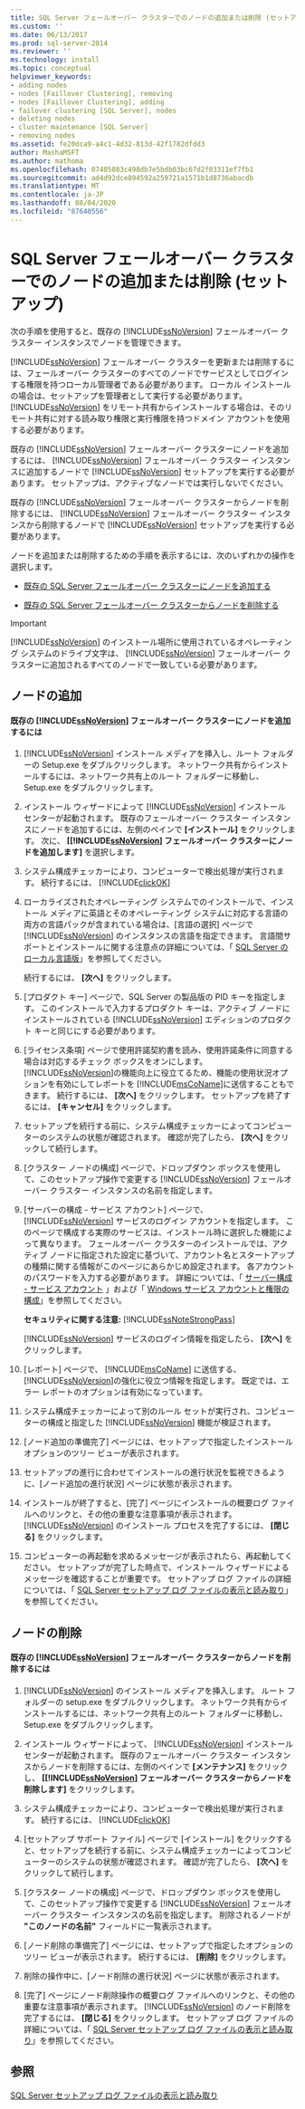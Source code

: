 ```yaml
---
title: SQL Server フェールオーバー クラスターでのノードの追加または削除 (セットアップ) | Microsoft Docs
ms.custom: ''
ms.date: 06/13/2017
ms.prod: sql-server-2014
ms.reviewer: ''
ms.technology: install
ms.topic: conceptual
helpviewer_keywords:
- adding nodes
- nodes [Faillover Clustering], removing
- nodes [Faillover Clustering], adding
- failover clustering [SQL Server], nodes
- deleting nodes
- cluster maintenance [SQL Server]
- removing nodes
ms.assetid: fe20dca9-a4c1-4d32-813d-42f1782dfdd3
author: MashaMSFT
ms.author: mathoma
ms.openlocfilehash: 07405083c498db7e5bdb03bc67d2f03311ef7fb1
ms.sourcegitcommit: ad4d92dce894592a259721a1571b1d8736abacdb
ms.translationtype: MT
ms.contentlocale: ja-JP
ms.lasthandoff: 08/04/2020
ms.locfileid: "87640556"
---
```

# <a name="add-or-remove-nodes-in-a-sql-server-failover-cluster-setup"></a>SQL Server フェールオーバー クラスターでのノードの追加または削除 (セットアップ)
  次の手順を使用すると、既存の [!INCLUDE[ssNoVersion](../../../includes/ssnoversion-md.md)] フェールオーバー クラスター インスタンスでノードを管理できます。  
  
 [!INCLUDE[ssNoVersion](../../../includes/ssnoversion-md.md)] フェールオーバー クラスターを更新または削除するには、フェールオーバー クラスターのすべてのノードでサービスとしてログインする権限を持つローカル管理者である必要があります。 ローカル インストールの場合は、セットアップを管理者として実行する必要があります。 [!INCLUDE[ssNoVersion](../../../includes/ssnoversion-md.md)] をリモート共有からインストールする場合は、そのリモート共有に対する読み取り権限と実行権限を持つドメイン アカウントを使用する必要があります。  
  
 既存の [!INCLUDE[ssNoVersion](../../../includes/ssnoversion-md.md)] フェールオーバー クラスターにノードを追加するには、 [!INCLUDE[ssNoVersion](../../../includes/ssnoversion-md.md)] フェールオーバー クラスター インスタンスに追加するノードで [!INCLUDE[ssNoVersion](../../../includes/ssnoversion-md.md)] セットアップを実行する必要があります。 セットアップは、アクティブなノードでは実行しないでください。  
  
 既存の [!INCLUDE[ssNoVersion](../../../includes/ssnoversion-md.md)] フェールオーバー クラスターからノードを削除するには、 [!INCLUDE[ssNoVersion](../../../includes/ssnoversion-md.md)] フェールオーバー クラスター インスタンスから削除するノードで [!INCLUDE[ssNoVersion](../../../includes/ssnoversion-md.md)] セットアップを実行する必要があります。  
  
 ノードを追加または削除するための手順を表示するには、次のいずれかの操作を選択します。  
  
-   [既存の SQL Server フェールオーバー クラスターにノードを追加する](#Add)  
  
-   [既存の SQL Server フェールオーバー クラスターからノードを削除する](#Remove)  
  
> [!IMPORTANT]  
>  [!INCLUDE[ssNoVersion](../../../includes/ssnoversion-md.md)] のインストール場所に使用されているオペレーティング システムのドライブ文字は、 [!INCLUDE[ssNoVersion](../../../includes/ssnoversion-md.md)] フェールオーバー クラスターに追加されるすべてのノードで一致している必要があります。  
  
##  <a name="add-node"></a><a name="Add"></a> ノードの追加  
  
#### <a name="to-add-a-node-to-an-existing-ssnoversion-failover-cluster"></a>既存の [!INCLUDE[ssNoVersion](../../../includes/ssnoversion-md.md)] フェールオーバー クラスターにノードを追加するには  
  
1.  [!INCLUDE[ssNoVersion](../../../includes/ssnoversion-md.md)] インストール メディアを挿入し、ルート フォルダーの Setup.exe をダブルクリックします。 ネットワーク共有からインストールするには、ネットワーク共有上のルート フォルダーに移動し、Setup.exe をダブルクリックします。  
  
2.  インストール ウィザードによって [!INCLUDE[ssNoVersion](../../../includes/ssnoversion-md.md)] インストール センターが起動されます。 既存のフェールオーバー クラスター インスタンスにノードを追加するには、左側のペインで **[インストール]** をクリックします。 次に、 **[[!INCLUDE[ssNoVersion](../../../includes/ssnoversion-md.md)] フェールオーバー クラスターにノードを追加します]** を選択します。  
  
3.  システム構成チェッカーにより、コンピューターで検出処理が実行されます。 続行するには、 [!INCLUDE[clickOK](../../../includes/clickok-md.md)]  
  
4.  ローカライズされたオペレーティング システムでのインストールで、インストール メディアに英語とそのオペレーティング システムに対応する言語の両方の言語パックが含まれている場合は、[言語の選択] ページで [!INCLUDE[ssNoVersion](../../../includes/ssnoversion-md.md)] のインスタンスの言語を指定できます。 言語間サポートとインストールに関する注意点の詳細については、「 [SQL Server のローカル言語版](../../install/local-language-versions-in-sql-server.md)」を参照してください。  
  
     続行するには、 **[次へ]** をクリックします。  
  
5.  [プロダクト キー] ページで、SQL Server の製品版の PID キーを指定します。 このインストールで入力するプロダクト キーは、アクティブ ノードにインストールされている [!INCLUDE[ssNoVersion](../../../includes/ssnoversion-md.md)] エディションのプロダクト キーと同じにする必要があります。  
  
6.  [ライセンス条項] ページで使用許諾契約書を読み、使用許諾条件に同意する場合は対応するチェック ボックスをオンにします。 [!INCLUDE[ssNoVersion](../../../includes/ssnoversion-md.md)]の機能向上に役立てるため、機能の使用状況オプションを有効にしてレポートを [!INCLUDE[msCoName](../../../includes/msconame-md.md)]に送信することもできます。 続行するには、 **[次へ]** をクリックします。 セットアップを終了するには、 **[キャンセル]** をクリックします。  
  
7.  セットアップを続行する前に、システム構成チェッカーによってコンピューターのシステムの状態が確認されます。 確認が完了したら、 **[次へ]** をクリックして続行します。  
  
8.  [クラスター ノードの構成] ページで、ドロップダウン ボックスを使用して、このセットアップ操作で変更する [!INCLUDE[ssNoVersion](../../../includes/ssnoversion-md.md)] フェールオーバー クラスター インスタンスの名前を指定します。  
  
9. [サーバーの構成 - サービス アカウント] ページで、[!INCLUDE[ssNoVersion](../../../includes/ssnoversion-md.md)] サービスのログイン アカウントを指定します。 このページで構成する実際のサービスは、インストール時に選択した機能によって異なります。 フェールオーバー クラスターのインストールでは、アクティブ ノードに指定された設定に基づいて、アカウント名とスタートアップの種類に関する情報がこのページにあらかじめ設定されます。 各アカウントのパスワードを入力する必要があります。 詳細については、「 [サーバー構成 - サービス アカウント](../../install/server-configuration-service-accounts.md) 」および「 [Windows サービス アカウントと権限の構成](../../../database-engine/configure-windows/configure-windows-service-accounts-and-permissions.md)」を参照してください。  
  
     **セキュリティに関する注意:** [!INCLUDE[ssNoteStrongPass](../../../includes/ssnotestrongpass-md.md)]  
  
     [!INCLUDE[ssNoVersion](../../../includes/ssnoversion-md.md)] サービスのログイン情報を指定したら、 **[次へ]** をクリックします。  
  
10. [レポート] ページで、 [!INCLUDE[msCoName](../../../includes/msconame-md.md)] に送信する、 [!INCLUDE[ssNoVersion](../../../includes/ssnoversion-md.md)]の強化に役立つ情報を指定します。 既定では、エラー レポートのオプションは有効になっています。  
  
11. システム構成チェッカーによって別のルール セットが実行され、コンピューターの構成と指定した [!INCLUDE[ssNoVersion](../../../includes/ssnoversion-md.md)] 機能が検証されます。  
  
12. [ノード追加の準備完了] ページには、セットアップで指定したインストール オプションのツリー ビューが表示されます。  
  
13. セットアップの進行に合わせてインストールの進行状況を監視できるように、[ノード追加の進行状況] ページに状態が表示されます。  
  
14. インストールが終了すると、[完了] ページにインストールの概要ログ ファイルへのリンクと、その他の重要な注意事項が表示されます。 [!INCLUDE[ssNoVersion](../../../includes/ssnoversion-md.md)] のインストール プロセスを完了するには、 **[閉じる]** をクリックします。  
  
15. コンピューターの再起動を求めるメッセージが表示されたら、再起動してください。 セットアップが完了した時点で、インストール ウィザードによるメッセージを確認することが重要です。 セットアップ ログ ファイルの詳細については、「 [SQL Server セットアップ ログ ファイルの表示と読み取り](../../../database-engine/install-windows/view-and-read-sql-server-setup-log-files.md)」を参照してください。  
  
##  <a name="remove-node"></a><a name="Remove"></a> ノードの削除  
  
#### <a name="to-remove-a-node-from-an-existing-ssnoversion-failover-cluster"></a>既存の [!INCLUDE[ssNoVersion](../../../includes/ssnoversion-md.md)] フェールオーバー クラスターからノードを削除するには  
  
1.  [!INCLUDE[ssNoVersion](../../../includes/ssnoversion-md.md)] のインストール メディアを挿入します。 ルート フォルダーの setup.exe をダブルクリックします。 ネットワーク共有からインストールするには、ネットワーク共有上のルート フォルダーに移動し、Setup.exe をダブルクリックします。  
  
2.  インストール ウィザードによって、 [!INCLUDE[ssNoVersion](../../../includes/ssnoversion-md.md)] インストール センターが起動されます。 既存のフェールオーバー クラスター インスタンスからノードを削除するには、左側のペインで **[メンテナンス]** をクリックし、 **[[!INCLUDE[ssNoVersion](../../../includes/ssnoversion-md.md)] フェールオーバー クラスターからノードを削除します]** をクリックします。  
  
3.  システム構成チェッカーにより、コンピューターで検出処理が実行されます。 続行するには、 [!INCLUDE[clickOK](../../../includes/clickok-md.md)]  
  
4.  [セットアップ サポート ファイル] ページで [インストール] をクリックすると、セットアップを続行する前に、システム構成チェッカーによってコンピューターのシステムの状態が確認されます。 確認が完了したら、 **[次へ]** をクリックして続行します。  
  
5.  [クラスター ノードの構成] ページで、ドロップダウン ボックスを使用して、このセットアップ操作で変更する [!INCLUDE[ssNoVersion](../../../includes/ssnoversion-md.md)] フェールオーバー クラスター インスタンスの名前を指定します。 削除されるノードが **"このノードの名前"** フィールドに一覧表示されます。  
  
6.  [ノード削除の準備完了] ページには、セットアップで指定したオプションのツリー ビューが表示されます。 続行するには、 **[削除]** をクリックします。  
  
7.  削除の操作中に、[ノード削除の進行状況] ページに状態が表示されます。  
  
8.  [完了] ページにノード削除操作の概要ログ ファイルへのリンクと、その他の重要な注意事項が表示されます。 [!INCLUDE[ssNoVersion](../../../includes/ssnoversion-md.md)] のノード削除を完了するには、 **[閉じる]** をクリックします。 セットアップ ログ ファイルの詳細については、「 [SQL Server セットアップ ログ ファイルの表示と読み取り](../../../database-engine/install-windows/view-and-read-sql-server-setup-log-files.md)」を参照してください。  
  
## <a name="see-also"></a>参照  
 [SQL Server セットアップ ログ ファイルの表示と読み取り](../../../database-engine/install-windows/view-and-read-sql-server-setup-log-files.md)  
  
  
